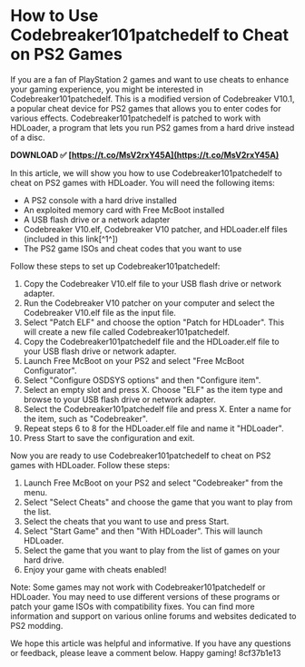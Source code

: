 
 
# How to Use Codebreaker101patchedelf to Cheat on PS2 Games
 
If you are a fan of PlayStation 2 games and want to use cheats to enhance your gaming experience, you might be interested in Codebreaker101patchedelf. This is a modified version of Codebreaker V10.1, a popular cheat device for PS2 games that allows you to enter codes for various effects. Codebreaker101patchedelf is patched to work with HDLoader, a program that lets you run PS2 games from a hard drive instead of a disc.
 
**DOWNLOAD ✅ [https://t.co/MsV2rxY45A](https://t.co/MsV2rxY45A)**


 
In this article, we will show you how to use Codebreaker101patchedelf to cheat on PS2 games with HDLoader. You will need the following items:
 
- A PS2 console with a hard drive installed
- An exploited memory card with Free McBoot installed
- A USB flash drive or a network adapter
- Codebreaker V10.elf, Codebreaker V10 patcher, and HDLoader.elf files (included in this link[^1^])
- The PS2 game ISOs and cheat codes that you want to use

Follow these steps to set up Codebreaker101patchedelf:

1. Copy the Codebreaker V10.elf file to your USB flash drive or network adapter.
2. Run the Codebreaker V10 patcher on your computer and select the Codebreaker V10.elf file as the input file.
3. Select "Patch ELF" and choose the option "Patch for HDLoader". This will create a new file called Codebreaker101patchedelf.
4. Copy the Codebreaker101patchedelf file and the HDLoader.elf file to your USB flash drive or network adapter.
5. Launch Free McBoot on your PS2 and select "Free McBoot Configurator".
6. Select "Configure OSDSYS options" and then "Configure item".
7. Select an empty slot and press X. Choose "ELF" as the item type and browse to your USB flash drive or network adapter.
8. Select the Codebreaker101patchedelf file and press X. Enter a name for the item, such as "Codebreaker".
9. Repeat steps 6 to 8 for the HDLoader.elf file and name it "HDLoader".
10. Press Start to save the configuration and exit.

Now you are ready to use Codebreaker101patchedelf to cheat on PS2 games with HDLoader. Follow these steps:

1. Launch Free McBoot on your PS2 and select "Codebreaker" from the menu.
2. Select "Select Cheats" and choose the game that you want to play from the list.
3. Select the cheats that you want to use and press Start.
4. Select "Start Game" and then "With HDLoader". This will launch HDLoader.
5. Select the game that you want to play from the list of games on your hard drive.
6. Enjoy your game with cheats enabled!

Note: Some games may not work with Codebreaker101patchedelf or HDLoader. You may need to use different versions of these programs or patch your game ISOs with compatibility fixes. You can find more information and support on various online forums and websites dedicated to PS2 modding.
  
We hope this article was helpful and informative. If you have any questions or feedback, please leave a comment below. Happy gaming!
 8cf37b1e13
 
